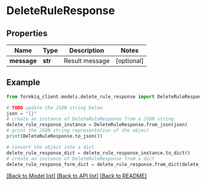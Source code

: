 # DeleteRuleResponse


## Properties

Name | Type | Description | Notes
------------ | ------------- | ------------- | -------------
**message** | **str** | Result message | [optional] 

## Example

```python
from formkiq_client.models.delete_rule_response import DeleteRuleResponse

# TODO update the JSON string below
json = "{}"
# create an instance of DeleteRuleResponse from a JSON string
delete_rule_response_instance = DeleteRuleResponse.from_json(json)
# print the JSON string representation of the object
print(DeleteRuleResponse.to_json())

# convert the object into a dict
delete_rule_response_dict = delete_rule_response_instance.to_dict()
# create an instance of DeleteRuleResponse from a dict
delete_rule_response_form_dict = delete_rule_response.from_dict(delete_rule_response_dict)
```
[[Back to Model list]](../README.md#documentation-for-models) [[Back to API list]](../README.md#documentation-for-api-endpoints) [[Back to README]](../README.md)


